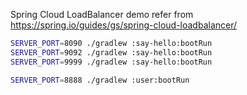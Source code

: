 Spring Cloud LoadBalancer demo refer from https://spring.io/guides/gs/spring-cloud-loadbalancer/

```bash
SERVER_PORT=8090 ./gradlew :say-hello:bootRun
SERVER_PORT=9092 ./gradlew :say-hello:bootRun
SERVER_PORT=9999 ./gradlew :say-hello:bootRun

SERVER_PORT=8888 ./gradlew :user:bootRun
```
